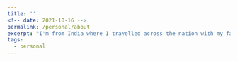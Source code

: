 ```yaml
---
title: ''
<!-- date: 2021-10-16 -->
permalink: /personal/about
excerpt: "I'm from India where I travelled across the nation with my family and grew up studying in multiple schools. Interacting with people from varied backgrounds and experiencing many diverse cultures from a young age, I've always been comfortable in interacting with people. I was also active in debating and science exhibition clubs, which has contributed to my passion for research.<br><br>In my free time I like to play the guitar, paint, or play basketball or tennis. I also love travelling and hiking. Check out some of the pictures from my hikes [here](https://maitreygram.github.io/personal/hike)."
tags:
  - personal
---
```

